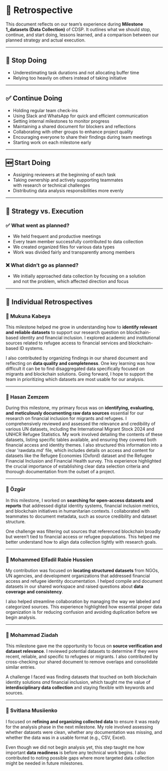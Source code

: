 # 🔄 Retrospective

This document reflects on our team’s experience
during **Milestone 1_datasets (Data Collection)** of CDSP.
It outlines what we should stop, continue, and start doing, lessons learned,
and a comparison between our planned strategy and actual execution.

---

## 🛑 Stop Doing

- Underestimating task durations and not allocating buffer time  
- Relying too heavily on others instead of taking initiative  

---

## ✅ Continue Doing

- Holding regular team check-ins  
- Using Slack and WhatsApp for quick and efficient communication  
- Setting internal milestones to monitor progress  
- Maintaining a shared document for blockers and reflections  
- Collaborating with other groups to enhance project quality  
- Encouraging everyone to share their findings during team meetings  
- Starting work on each milestone early  

---

## 🆕 Start Doing

- Assigning reviewers at the beginning of each task  
- Taking ownership and actively supporting teammates  
  with research or technical challenges  
- Distributing data analysis responsibilities more evenly  

---

## 🎯 Strategy vs. Execution

### ✅ What went as planned?

- We held frequent and productive meetings  
- Every team member successfully contributed to data collection  
- We created organized files for various data types  
- Work was divided fairly and transparently among members  

### ❌ What didn’t go as planned?

- We initially approached data collection by focusing on a solution  
  and not the problem, which affected direction and focus  

---

## 👤 Individual Retrospectives

### 🧠 Mukuna Kabeya

This milestone helped me grow in understanding how to
**identify relevant and reliable datasets** to support our research question on
blockchain-based identity and financial inclusion. I explored academic
and institutional sources related to refugee access to financial services
and blockchain-based ID systems.

I also contributed by organizing findings in our shared document
and reflecting on **data quality and completeness**. One key learning was
how difficult it can be to find disaggregated data specifically focused on
migrants and blockchain solutions. Going forward, I hope to support the team
in prioritizing which datasets are most usable for our analysis.

---

### 🧠 Hasan Zemzem

During this milestone, my primary focus was on **identifying, evaluating, and meticulously
documenting raw data sources** essential for our research on financial inclusion for
migrants and refugees. I comprehensively reviewed and assessed the relevance and
credibility of various UN datasets, including the International Migrant Stock 2024
and UNHCR Refugee Statistics. My work involved detailing the contents of these datasets,
listing specific tables available, and ensuring they covered both financial access
and identity themes. I also structured this information into a clear 'rawdata.md' file,
which includes details on access and content for datasets like the Refugee Economies
(Oxford) dataset and the Refugee Financial Inclusion and Financial Health survey.
This experience highlighted the crucial importance of establishing clear data selection
criteria and thorough documentation from the outset of a project.

---

### 🧠 Özgür

In this milestone, I worked on
**searching for open-access datasets and reports** that addressed digital
identity systems, financial inclusion metrics, and blockchain initiatives in
humanitarian contexts. I collaborated with teammates to document metadata,
such as source credibility and dataset structure.

One challenge was filtering out sources that referenced blockchain broadly but
weren’t tied to financial access or refugee populations. This helped me better
understand how to align data collection tightly with research goals.

---

### 🧠 Mohammed Elfadil Rabie Hussien

My contribution was focused on **locating structured datasets** from NGOs, UN
agencies, and development organizations that addressed financial access
and refugee identity documentation. I helped compile and document datasets in
our shared workspace and raised questions about **data coverage and consistency**.

I also helped streamline collaboration by managing the way we labeled and
categorized sources. This experience highlighted how essential proper
data organization is for reducing confusion and avoiding duplication
before we begin analysis.

---

### 🧠 Mohammad Ziadah

This milestone gave me the opportunity to focus on
**source verification and dataset relevance**. I reviewed potential datasets
to determine if they were recent, reliable, and specific to refugees
or migrants. I also contributed by cross-checking our shared document
to remove overlaps and consolidate similar entries.

A challenge I faced was finding datasets that touched on both blockchain
identity solutions *and* financial inclusion, which taught me the value of
**interdisciplinary data collection** and staying flexible with keywords and sources.

---

### 🧠 Svitlana Musiienko

I focused on **refining and organizing collected data** to ensure it was ready
for the analysis phase in the next milestone. My role involved assessing
whether datasets were clean, whether any documentation was missing, and
whether the data was in a usable format (e.g., CSV, Excel).

Even though we did not begin analysis yet, this step taught me how important
**data readiness** is before any technical work begins. I also contributed to
noting possible gaps where more targeted data collection might
be needed in future milestones.
